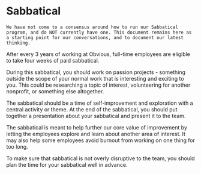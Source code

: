 # Sabbatical

```text
We have not come to a consensus around how to run our Sabbatical program, and do NOT currently have one. This document remains here as a starting point for our conversations, and to document our latest thinking.
```

After every 3 years of working at Obvious, full-time employees are eligible to take four weeks of paid sabbatical.

During this sabbatical, you should work on passion projects - something outside the scope of your normal work that is interesting and exciting to you. This could be researching a topic of interest, volunteering for another nonprofit, or something else altogether.

The sabbatical should be a time of self-improvement and exploration with a central activity or theme. At the end of the sabbatical, you should put together a presentation about your sabbatical and present it to the team.

The sabbatical is meant to help further our core value of improvement by letting the employees explore and learn about another area of interest. It may also help some employees avoid burnout from working on one thing for too long.

To make sure that sabbatical is not overly disruptive to the team, you should plan the time for your sabbatical well in advance.


